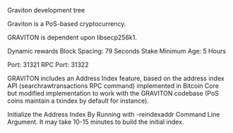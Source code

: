
Graviton development tree

Graviton is a PoS-based cryptocurrency.

GRAVITON is dependent upon libsecp256k1.

Dynamic rewards
Block Spacing: 79 Seconds
Stake Minimum Age: 5 Hours

Port: 31321
RPC Port: 31322

GRAVITON includes an Address Index feature, based on the address index API (searchrawtransactions RPC command) implemented in Bitcoin Core but modified implementation to work with the GRAVITON codebase (PoS coins maintain a txindex by default for instance).

Initialize the Address Index By Running with -reindexaddr Command Line Argument.  It may take 10-15 minutes to build the initial index.


